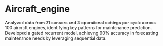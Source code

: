 # Aircraft_engine
Analyzed data from 21 sensors and 3 operational settings per cycle across 100 aircraft engines, identifying key patterns for maintenance prediction. Developed a gated recurrent model, achieving 90% accuracy in forecasting maintenance needs by leveraging sequential data. 

